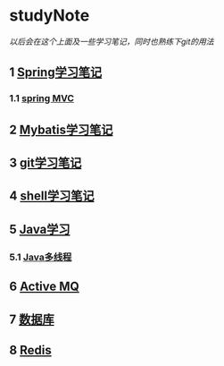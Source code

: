 # studyNote
*以后会在这个上面及一些学习笔记，同时也熟练下git的用法*

## 1 [Spring学习笔记](https://github.com/guluo2016/studyNote/tree/master/spring%E5%AD%A6%E4%B9%A0%E7%AC%94%E8%AE%B0)
### 1.1 [spring MVC](https://github.com/guluo2016/studyNote/tree/master/spring%E5%AD%A6%E4%B9%A0%E7%AC%94%E8%AE%B0/spring_mvc)
## 2 [Mybatis学习笔记](https://github.com/guluo2016/studyNote/tree/master/mybatis%E5%AD%A6%E4%B9%A0%E7%AC%94%E8%AE%B0)
## 3 [git学习笔记](https://github.com/guluo2016/studyNote/tree/master/git%E5%AD%A6%E4%B9%A0)
## 4 [shell学习笔记](https://github.com/guluo2016/studyNote/tree/master/shell_script)
## 5 [Java学习](https://github.com/guluo2016/studyNote/tree/master/java)
### 5.1 [Java多线程](https://github.com/guluo2016/studyNote/tree/master/java/java%E5%A4%9A%E7%BA%BF%E7%A8%8B)
## 6 [Active MQ](https://github.com/guluo2016/studyNote/tree/master/activemq)
## 7 [数据库](https://github.com/guluo2016/studyNote/tree/master/%E6%95%B0%E6%8D%AE%E5%BA%93)
## 8 [Redis](https://github.com/guluo2016/studyNote/tree/master/redis)
